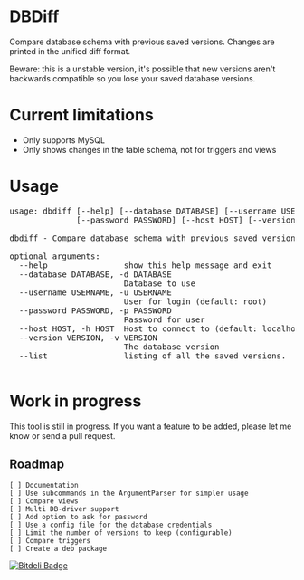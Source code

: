 DBDiff
======
Compare database schema with previous saved versions. Changes are printed in the unified diff format.

Beware: this is a unstable version, it's possible that new versions aren't backwards compatible so you lose your saved database versions.

Current limitations
===========
* Only supports MySQL
* Only shows changes in the table schema, not for triggers and views

Usage
=====
<pre>
usage: dbdiff [--help] [--database DATABASE] [--username USERNAME]
              [--password PASSWORD] [--host HOST] [--version VERSION] [--list]

dbdiff - Compare database schema with previous saved versions

optional arguments:
  --help                show this help message and exit
  --database DATABASE, -d DATABASE
                        Database to use
  --username USERNAME, -u USERNAME
                        User for login (default: root)
  --password PASSWORD, -p PASSWORD
                        Password for user
  --host HOST, -h HOST  Host to connect to (default: localhost)
  --version VERSION, -v VERSION
                        The database version
  --list                listing of all the saved versions.

</pre>


Work in progress
================
This tool is still in progress. If you want a feature to be added, please let me know or send a pull request.

Roadmap
-------
    [ ] Documentation
    [ ] Use subcommands in the ArgumentParser for simpler usage
    [ ] Compare views
    [ ] Multi DB-driver support
    [ ] Add option to ask for password
    [ ] Use a config file for the database credentials
    [ ] Limit the number of versions to keep (configurable)
    [ ] Compare triggers
    [ ] Create a deb package


[![Bitdeli Badge](https://d2weczhvl823v0.cloudfront.net/TrafeX/dbdiff/trend.png)](https://bitdeli.com/free "Bitdeli Badge")

